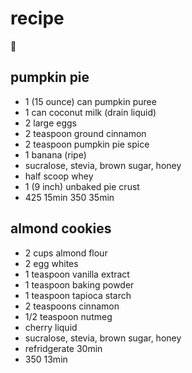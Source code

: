 # recipe
🍪

## pumpkin pie
- 1 (15 ounce) can pumpkin puree
- 1 can coconut milk (drain liquid)
- 2 large eggs
- 2 teaspoon ground cinnamon
- 2 teaspoon pumpkin pie spice
- 1 banana (ripe)
- sucralose, stevia, brown sugar, honey
- half scoop whey
- 1 (9 inch) unbaked pie crust
- 425 15min 350 35min

## almond cookies
- 2 cups almond flour
- 2 egg whites
- 1 teaspoon vanilla extract
- 1 teaspoon baking powder
- 1 teaspoon tapioca starch
- 2 teaspoons cinnamon
- 1/2 teaspoon nutmeg
- cherry liquid
- sucralose, stevia, brown sugar, honey
- refridgerate 30min
- 350 13min
